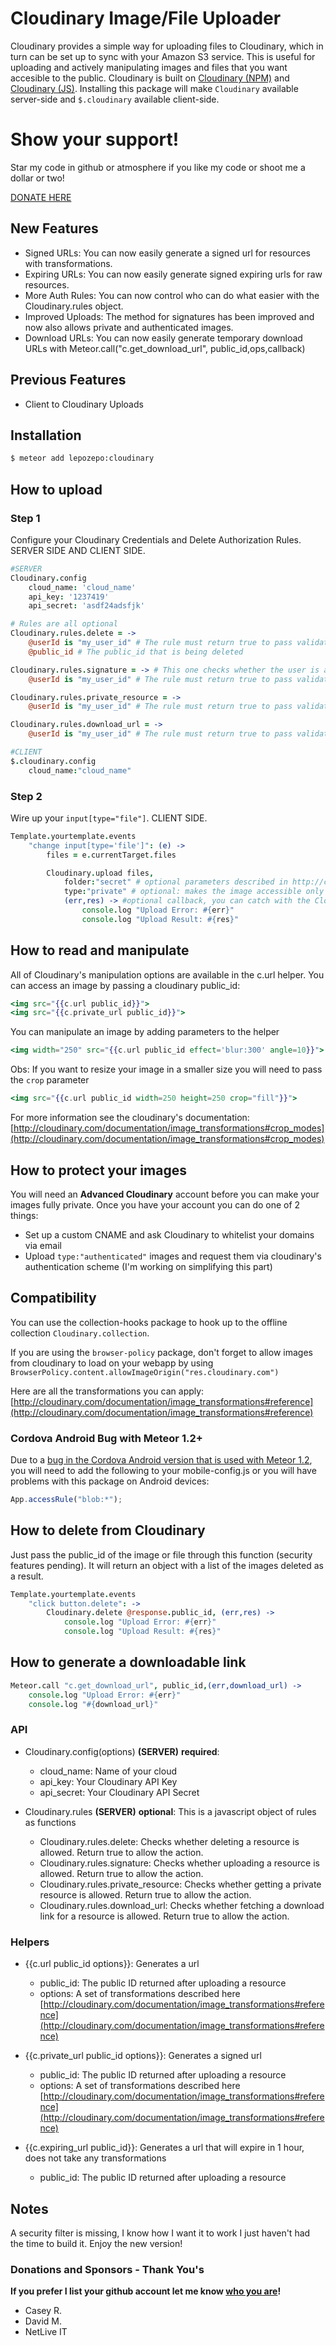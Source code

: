 # Cloudinary Image/File Uploader
Cloudinary provides a simple way for uploading files to Cloudinary, which in turn can be set up to sync with your Amazon S3 service. This is useful for uploading and actively manipulating images and files that you want accesible to the public. Cloudinary is built on [Cloudinary (NPM)](https://github.com/cloudinary/cloudinary_npm) and [Cloudinary (JS)](https://github.com/cloudinary/cloudinary_js). Installing this package will make `Cloudinary` available server-side and `$.cloudinary` available client-side.

# Show your support!
Star my code in github or atmosphere if you like my code or shoot me a dollar or two!

[DONATE HERE](https://cash.me/$lepozepo)

## New Features
- Signed URLs: You can now easily generate a signed url for resources with transformations.
- Expiring URLs: You can now easily generate signed expiring urls for raw resources.
- More Auth Rules: You can now control who can do what easier with the Cloudinary.rules object.
- Improved Uploads: The method for signatures has been improved and now also allows private and authenticated images.
- Download URLs: You can now easily generate temporary download URLs with Meteor.call("c.get_download_url", public_id,ops,callback)

## Previous Features
- Client to Cloudinary Uploads

## Installation

``` sh
$ meteor add lepozepo:cloudinary
```

## How to upload
### Step 1
Configure your Cloudinary Credentials and Delete Authorization Rules. SERVER SIDE AND CLIENT SIDE.

``` coffeescript
#SERVER
Cloudinary.config
	cloud_name: 'cloud_name'
	api_key: '1237419'
	api_secret: 'asdf24adsfjk'

# Rules are all optional
Cloudinary.rules.delete = ->
	@userId is "my_user_id" # The rule must return true to pass validation, if you do not set a rule, the validation will always pass
	@public_id # The public_id that is being deleted

Cloudinary.rules.signature = -> # This one checks whether the user is allowed to upload or not
	@userId is "my_user_id" # The rule must return true to pass validation, if you do not set a rule, the validation will always pass

Cloudinary.rules.private_resource = ->
	@userId is "my_user_id" # The rule must return true to pass validation, if you do not set a rule, the validation will always pass

Cloudinary.rules.download_url = ->
	@userId is "my_user_id" # The rule must return true to pass validation, if you do not set a rule, the validation will always pass

#CLIENT
$.cloudinary.config
	cloud_name:"cloud_name"

```

### Step 2
Wire up your `input[type="file"]`. CLIENT SIDE.

``` coffeescript
Template.yourtemplate.events
	"change input[type='file']": (e) ->
		files = e.currentTarget.files

		Cloudinary.upload files,
			folder:"secret" # optional parameters described in http://cloudinary.com/documentation/upload_images#remote_upload
			type:"private" # optional: makes the image accessible only via a signed url. The signed url is available publicly for 1 hour.
			(err,res) -> #optional callback, you can catch with the Cloudinary collection as well
				console.log "Upload Error: #{err}"
				console.log "Upload Result: #{res}"

```


## How to read and manipulate
All of Cloudinary's manipulation options are available in the c.url helper. You can access an image by passing a cloudinary public_id:

``` handlebars
<img src="{{c.url public_id}}">
<img src="{{c.private_url public_id}}">
```

You can manipulate an image by adding parameters to the helper
``` handlebars
<img width="250" src="{{c.url public_id effect='blur:300' angle=10}}">
```

Obs: If you want to resize your image in a smaller size you will need to pass the `crop` parameter 
``` handlebars
<img src="{{c.url public_id width=250 height=250 crop="fill"}}">
```
For more information see the cloudinary's documentation:
[http://cloudinary.com/documentation/image_transformations#crop_modes](http://cloudinary.com/documentation/image_transformations#crop_modes)

## How to protect your images
You will need an **Advanced Cloudinary** account before you can make your images fully private. Once you have your account you can do one of 2 things:

- Set up a custom CNAME and ask Cloudinary to whitelist your domains via email
- Upload `type:"authenticated"` images and request them via cloudinary's authentication scheme (I'm working on simplifying this part)

## Compatibility
You can use the collection-hooks package to hook up to the offline collection `Cloudinary.collection`.

If you are using the `browser-policy` package, don't forget to allow images from cloudinary to load on your webapp by using `BrowserPolicy.content.allowImageOrigin("res.cloudinary.com")`

Here are all the transformations you can apply:
[http://cloudinary.com/documentation/image_transformations#reference](http://cloudinary.com/documentation/image_transformations#reference)

### Cordova Android Bug with Meteor 1.2+

Due to a [bug in the Cordova Android version that is used with Meteor 1.2](https://issues.apache.org/jira/browse/CB-8608?jql=project%20%3D%20CB%20AND%20text%20~%20%22FileReader%22), you will need to add the following to your mobile-config.js or you will have problems with this package on Android devices:

```js
App.accessRule("blob:*");
```


## How to delete from Cloudinary
Just pass the public_id of the image or file through this function (security features pending). It will return an object with a list of the images deleted as a result.

``` coffeescript
Template.yourtemplate.events
	"click button.delete": ->
		Cloudinary.delete @response.public_id, (err,res) ->
			console.log "Upload Error: #{err}"
			console.log "Upload Result: #{res}"
```

## How to generate a downloadable link
``` coffeescript
Meteor.call "c.get_download_url", public_id,(err,download_url) ->
	console.log "Upload Error: #{err}"
	console.log "#{download_url}"
```

### API
- Cloudinary.config(options) **(SERVER)** __required__:
	- cloud_name: Name of your cloud
	- api_key: Your Cloudinary API Key
	- api_secret: Your Cloudinary API Secret

- Cloudinary.rules **(SERVER)** __optional__: This is a javascript object of rules as functions
	- Cloudinary.rules.delete: Checks whether deleting a resource is allowed. Return true to allow the action.
	- Cloudinary.rules.signature: Checks whether uploading a resource is allowed. Return true to allow the action.
	- Cloudinary.rules.private_resource: Checks whether getting a private resource is allowed. Return true to allow the action.
	- Cloudinary.rules.download_url: Checks whether fetching a download link for a resource is allowed. Return true to allow the action.

### Helpers
- {{c.url public_id options}}: Generates a url
	- public_id: The public ID returned after uploading a resource
	- options: A set of transformations described here [http://cloudinary.com/documentation/image_transformations#reference](http://cloudinary.com/documentation/image_transformations#reference)

- {{c.private_url public_id options}}: Generates a signed url
	- public_id: The public ID returned after uploading a resource
	- options: A set of transformations described here [http://cloudinary.com/documentation/image_transformations#reference](http://cloudinary.com/documentation/image_transformations#reference)

- {{c.expiring_url public_id}}: Generates a url that will expire in 1 hour, does not take any transformations
	- public_id: The public ID returned after uploading a resource


## Notes
A security filter is missing, I know how I want it to work I just haven't had the time to build it. Enjoy the new version!

### Donations and Sponsors - Thank You's
**If you prefer I list your github account let me know [who you are](https://github.com/Lepozepo/cloudinary/issues/56)!**

- Casey R.
- David M.
- NetLive IT





